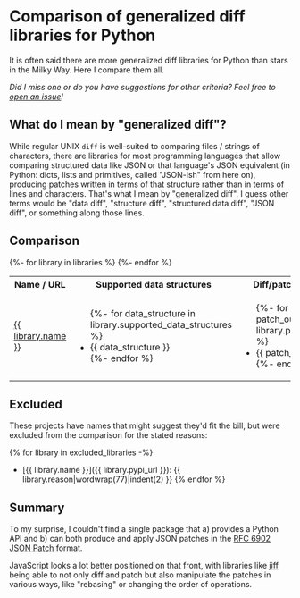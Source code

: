 # Comparison of generalized diff libraries for Python

It is often said there are more generalized diff libraries for Python than
stars in the Milky Way. Here I compare them all.

*Did I miss one or do you have suggestions for other criteria? Feel free to
[open an issue](https://github.com/smheidrich/comparison-of-pytest-data-file-access-libraries/issues/new)!*

## What do I mean by "generalized diff"?

While regular UNIX `diff` is well-suited to comparing files / strings of
characters, there are libraries for most programming languages that allow
comparing structured data like JSON or that language's JSON equivalent (in
Python: dicts, lists and primitives, called "JSON-ish" from here on), producing
patches written in terms of that structure rather than in terms of lines and
characters. That's what I mean by "generalized diff". I guess other terms would
be "data diff", "structure diff", "structured data diff", "JSON diff", or
something along those lines.

## Comparison

<table>
  <tr>
    <th>Name / URL</th>
    <th>Supported data structures</th>
    <th>Diff/patch output formats</th>
    <th>Can apply patches</th>
    <th>Diffing time complexity</th>
  </tr>
  {%- for library in libraries %}
  <tr>
    <td>
      <a href="{{ library.pypi_url }}">
        {{ library.name }}
      </a>
    </td>
    <td>
      <ul>
      {%- for data_structure in library.supported_data_structures %}
        <li>{{ data_structure }}</li>
      {%- endfor %}
      </ul>
    </td>
    <td>
      <ul>
      {%- for patch_output_format in library.patch_output_formats %}
        <li>{{ patch_output_format }}</li>
      {%- endfor %}
      </ul>
    </td>
    <td>
      {% if library.can_apply_patches is true %}✔{% elif library.can_apply_patches is false %}❌{% else %}{{ library.can_apply_patches }}{% endif %}
    </td>
    <td>
      {{ library.diffing_time_complexity }}
    </td>
  </tr>
  {%- endfor %}
</table>

## Excluded

These projects have names that might suggest they'd fit the bill, but were
excluded from the comparison for the stated reasons:

{% for library in excluded_libraries -%}
- [{{ library.name }}]({{ library.pypi_url }}):
  {{ library.reason|wordwrap(77)|indent(2) }}
{% endfor %}

## Summary

To my surprise, I couldn't find a single package that a) provides
a Python API and b) can both produce and apply JSON patches in the [RFC 6902
JSON Patch](https://jsonpatch.com/) format.

JavaScript looks a lot better positioned on that front, with libraries like
[jiff](https://github.com/cujojs/jiff) being able to not only diff and patch
but also manipulate the patches in various ways, like "rebasing" or changing
the order of operations.
